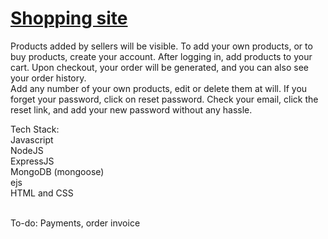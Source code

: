 # [Shopping site](https://boom-shopping.herokuapp.com/)

Products added by sellers will be visible. To add your own products, or to buy products, create your account. After logging in, add products to your cart. Upon checkout, your order will be generated, and you can also see your order history. <br>
Add any number of your own products, edit or delete them at will. If you forget your password, click on reset password. Check your email, click the reset link, and add your new password without any hassle.

Tech Stack: <br>
Javascript <br>
NodeJS <br>
ExpressJS <br>
MongoDB (mongoose) <br>
ejs <br>
HTML and CSS <br>

<br>
To-do: Payments, order invoice
